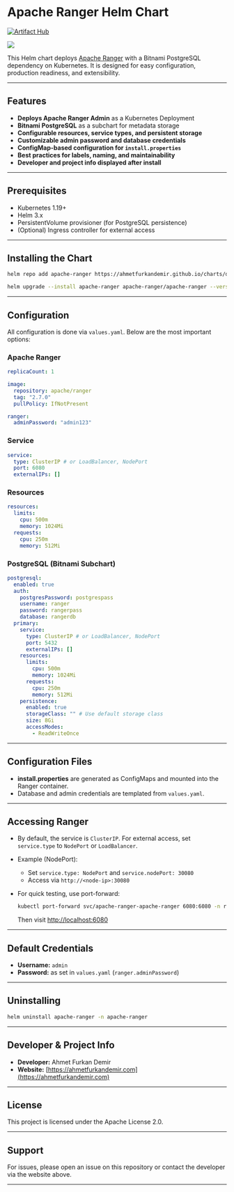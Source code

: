 # Apache Ranger Helm Chart

[![Artifact Hub](https://img.shields.io/endpoint?url=https://artifacthub.io/badge/repository/apache-ranger)](https://artifacthub.io/packages/helm/apache-ranger/apache-ranger)

![](https://ranger.apache.org/ranger-logo.svg)

This Helm chart deploys [Apache Ranger](https://ranger.apache.org/) with a Bitnami PostgreSQL dependency on Kubernetes. It is designed for easy configuration, production readiness, and extensibility.

---

## Features

- **Deploys Apache Ranger Admin** as a Kubernetes Deployment
- **Bitnami PostgreSQL** as a subchart for metadata storage
- **Configurable resources, service types, and persistent storage**
- **Customizable admin password and database credentials**
- **ConfigMap-based configuration for `install.properties`**
- **Best practices for labels, naming, and maintainability**
- **Developer and project info displayed after install**

---

## Prerequisites

- Kubernetes 1.19+
- Helm 3.x
- PersistentVolume provisioner (for PostgreSQL persistence)
- (Optional) Ingress controller for external access

---

## Installing the Chart

```sh
helm repo add apache-ranger https://ahmetfurkandemir.github.io/charts/demir-open-source/apache-ranger/

helm upgrade --install apache-ranger apache-ranger/apache-ranger --version 0.1.0 -n apache-ranger --create-namespace
```
---

## Configuration

All configuration is done via `values.yaml`. Below are the most important options:

### Apache Ranger

```yaml
replicaCount: 1

image:
  repository: apache/ranger
  tag: "2.7.0"
  pullPolicy: IfNotPresent

ranger:
  adminPassword: "admin123"
```

### Service

```yaml
service:
  type: ClusterIP # or LoadBalancer, NodePort
  port: 6080
  externalIPs: []
```

### Resources

```yaml
resources:
  limits:
    cpu: 500m
    memory: 1024Mi
  requests:
    cpu: 250m
    memory: 512Mi
```

### PostgreSQL (Bitnami Subchart)

```yaml
postgresql:
  enabled: true
  auth:
    postgresPassword: postgrespass
    username: ranger
    password: rangerpass
    database: rangerdb
  primary:
    service:
      type: ClusterIP # or LoadBalancer, NodePort
      port: 5432
      externalIPs: []
    resources:
      limits:
        cpu: 500m
        memory: 1024Mi
      requests:
        cpu: 250m
        memory: 512Mi
    persistence:
      enabled: true
      storageClass: "" # Use default storage class
      size: 8Gi
      accessModes:
        - ReadWriteOnce
```

---

## Configuration Files

- **install.properties** are generated as ConfigMaps and mounted into the Ranger container.
- Database and admin credentials are templated from `values.yaml`.

---

## Accessing Ranger

- By default, the service is `ClusterIP`. For external access, set `service.type` to `NodePort` or `LoadBalancer`.
- Example (NodePort):
  - Set `service.type: NodePort` and `service.nodePort: 30080`
  - Access via `http://<node-ip>:30080`

- For quick testing, use port-forward:
  ```sh
  kubectl port-forward svc/apache-ranger-apache-ranger 6080:6080 -n ranger
  ```
  Then visit [http://localhost:6080](http://localhost:6080)

---

## Default Credentials

- **Username:** `admin`
- **Password:** as set in `values.yaml` (`ranger.adminPassword`)

---

## Uninstalling

```sh
helm uninstall apache-ranger -n apache-ranger
```

---

## Developer & Project Info

- **Developer:** Ahmet Furkan Demir
- **Website:** [https://ahmetfurkandemir.com](https://ahmetfurkandemir.com)

---

## License

This project is licensed under the Apache License 2.0.

---

## Support

For issues, please open an issue on this repository or contact the developer via the website above.

---